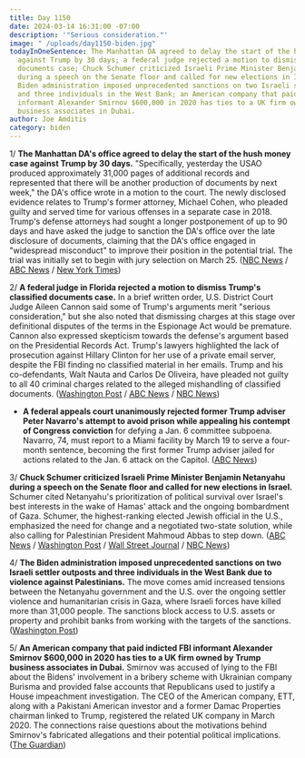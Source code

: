 ```yaml
---
title: Day 1150
date: 2024-03-14 16:31:00 -07:00
description: '"Serious consideration."'
image: " /uploads/day1150-biden.jpg"
todayInOneSentence: The Manhattan DA agreed to delay the start of the hush money case
  against Trump by 30 days; a federal judge rejected a motion to dismiss Trump's classified
  documents case; Chuck Schumer criticized Israeli Prime Minister Benjamin Netanyahu
  during a speech on the Senate floor and called for new elections in Israel; the
  Biden administration imposed unprecedented sanctions on two Israeli settler outposts
  and three individuals in the West Bank; an American company that paid indicted FBI
  informant Alexander Smirnov $600,000 in 2020 has ties to a UK firm owned by Trump
  business associates in Dubai.
author: Joe Amditis
category: biden
---
```


1/ **The Manhattan DA's office agreed to delay the start of the hush money case against Trump by 30 days.** "Specifically, yesterday the USAO produced approximately 31,000 pages of additional records and represented that there will be another production of documents by next week," the DA's office wrote in a motion to the court. The newly disclosed evidence relates to Trump's former attorney, Michael Cohen, who pleaded guilty and served time for various offenses in a separate case in 2018. Trump's defense attorneys had sought a longer postponement of up to 90 days and have asked the judge to sanction the DA's office over the late disclosure of documents, claiming that the DA's office engaged in "widespread misconduct" to improve their position in the potential trial. The trial was initially set to begin with jury selection on March 25. ([NBC News](https://www.nbcnews.com/politics/donald-trump/trump-trial-delay-rcna143481) / [ABC News](https://abcnews.go.com/US/manhattan-da-asks-delay-start-trumps-hush-money/story?id=108122637) / [New York Times](https://www.nytimes.com/2024/03/14/nyregion/alvin-bragg-trump-trial-delay.html))

2/ **A federal judge in Florida rejected a motion to dismiss Trump's classified documents case.** In a brief written order, U.S. District Court Judge Aileen Cannon said some of Trump's arguments merit "serious consideration," but she also noted that dismissing charges at this stage over definitional disputes of the terms in the Espionage Act would be premature. Cannon also expressed skepticism towards the defense's argument based on the Presidential Records Act. Trump's lawyers highlighted the lack of prosecution against Hillary Clinton for her use of a private email server, despite the FBI finding no classified material in her emails. Trump and his co-defendants, Walt Nauta and Carlos De Oliveira, have pleaded not guilty to all 40 criminal charges related to the alleged mishandling of classified documents. ([Washington Post](https://www.washingtonpost.com/national-security/2024/03/14/trump-cannon-hearing-espionage-act-pra/) / [ABC News](https://abcnews.go.com/US/trump-expected-attend-hearing-seek-dismissal-classified-documents/story?id=108092856) / [NBC News](https://www.nbcnews.com/politics/donald-trump/trump-florida-classified-documents-dismiss-rcna143135))

* **A federal appeals court unanimously rejected former Trump adviser Peter Navarro's attempt to avoid prison while appealing his contempt of Congress conviction** for defying a Jan. 6 committee subpoena. Navarro, 74, must report to a Miami facility by March 19 to serve a four-month sentence, becoming the first former Trump adviser jailed for actions related to the Jan. 6 attack on the Capitol. ([ABC News](https://abcnews.go.com/US/appeals-panel-rejects-trump-adviser-peter-navarros-bid/story?id=108128516))

3/ **Chuck Schumer criticized Israeli Prime Minister Benjamin Netanyahu during a speech on the Senate floor and called for new elections in Israel.** Schumer cited Netanyahu's prioritization of political survival over Israel's best interests in the wake of Hamas' attack and the ongoing bombardment of Gaza. Schumer, the highest-ranking elected Jewish official in the U.S., emphasized the need for change and a negotiated two-state solution, while also calling for Palestinian President Mahmoud Abbas to step down. ([ABC News](https://abcnews.go.com/Politics/schumer-calls-new-elections-israel-warns-netanyahu-lost/story?id=108117698) / [Washington Post](https://www.washingtonpost.com/politics/2024/03/14/israel-elections-netanyahu-charles-schumer/) / [Wall Street Journal](https://www.wsj.com/politics/policy/schumer-calls-for-end-of-netanyahu-led-government-in-israel-ebcb15c1?mod=hp_lead_pos1) / [NBC News](https://www.nbcnews.com/politics/congress/chuck-schumer-calls-new-elections-israel-criticizing-netanyahus-leader-rcna143397))

4/ **The Biden administration imposed unprecedented sanctions on two Israeli settler outposts and three individuals in the West Bank due to violence against Palestinians.** The move comes amid increased tensions between the Netanyahu government and the U.S. over the ongoing settler violence and humanitarian crisis in Gaza, where Israeli forces have killed more than 31,000 people. The sanctions block access to U.S. assets or property and prohibit banks from working with the targets of the sanctions. ([Washington Post](https://www.washingtonpost.com/world/2024/03/14/west-bank-settlement-sanctions-biden/))

5/ **An American company that paid indicted FBI informant Alexander Smirnov $600,000 in 2020 has ties to a UK firm owned by Trump business associates in Dubai.** Smirnov was accused of lying to the FBI about the Bidens' involvement in a bribery scheme with Ukrainian company Burisma and provided false accounts that Republicans used to justify a House impeachment investigation. The CEO of the American company, ETT, along with a Pakistani American investor and a former Damac Properties chairman linked to Trump, registered the related UK company in March 2020. The connections raise questions about the motivations behind Smirnov's fabricated allegations and their potential political implications. ([The Guardian](https://www.theguardian.com/us-news/2024/mar/14/company-paying-fbi-informant-trump-connections))